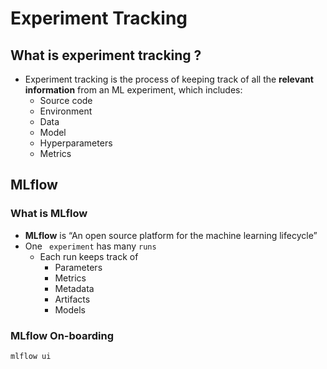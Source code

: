 # Experiment Tracking

## What is experiment tracking ?

- Experiment tracking is the process of keeping track of all the **relevant information** from an ML experiment, which includes:
  - Source code
  - Environment
  - Data
  - Model
  - Hyperparameters
  - Metrics

## MLflow

### What is MLflow

- **MLflow** is “An open source platform for the machine learning lifecycle”
- One ` experiment` has many `runs`
  - Each run keeps track of
    - Parameters
    - Metrics
    - Metadata
    - Artifacts
    - Models

### MLflow On-boarding

```
mlflow ui
```
